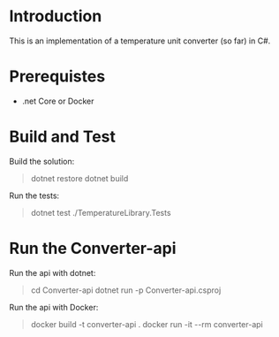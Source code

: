 # Introduction
This is an implementation of a temperature unit converter (so far) in C#.

# Prerequistes
- .net Core or Docker

# Build and Test
Build the solution:
> dotnet restore
> dotnet build 


Run the tests:
> dotnet test ./TemperatureLibrary.Tests


# Run the Converter-api

Run the api with dotnet:
> cd Converter-api
> dotnet run -p Converter-api.csproj 


Run the api with Docker:
> docker build -t converter-api .
> docker run -it --rm converter-api

